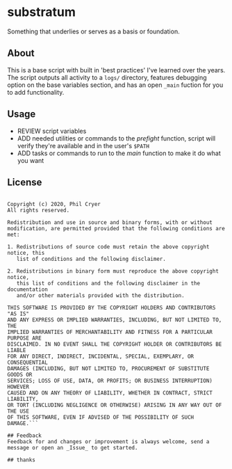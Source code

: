 # substratum
Something that underlies or serves as a basis or foundation.

## About
This is a base script with built in 'best practices' I've learned over the years. The script outputs all activity to a `logs/` directory, features debugging option on the base variables section, and has an open `_main` fuction for you to add functionality.

## Usage
* REVIEW script variables
* ADD needed utilities or commands to the _prefight_ function, script will verify they're available and in the user's `$PATH`
* ADD tasks or commands to run to the _main_ function to make it do what you want

## License 
```BSD 2-Clause License

Copyright (c) 2020, Phil Cryer
All rights reserved.

Redistribution and use in source and binary forms, with or without
modification, are permitted provided that the following conditions are met:

1. Redistributions of source code must retain the above copyright notice, this
   list of conditions and the following disclaimer.

2. Redistributions in binary form must reproduce the above copyright notice,
   this list of conditions and the following disclaimer in the documentation
   and/or other materials provided with the distribution.

THIS SOFTWARE IS PROVIDED BY THE COPYRIGHT HOLDERS AND CONTRIBUTORS "AS IS"
AND ANY EXPRESS OR IMPLIED WARRANTIES, INCLUDING, BUT NOT LIMITED TO, THE
IMPLIED WARRANTIES OF MERCHANTABILITY AND FITNESS FOR A PARTICULAR PURPOSE ARE
DISCLAIMED. IN NO EVENT SHALL THE COPYRIGHT HOLDER OR CONTRIBUTORS BE LIABLE
FOR ANY DIRECT, INDIRECT, INCIDENTAL, SPECIAL, EXEMPLARY, OR CONSEQUENTIAL
DAMAGES (INCLUDING, BUT NOT LIMITED TO, PROCUREMENT OF SUBSTITUTE GOODS OR
SERVICES; LOSS OF USE, DATA, OR PROFITS; OR BUSINESS INTERRUPTION) HOWEVER
CAUSED AND ON ANY THEORY OF LIABILITY, WHETHER IN CONTRACT, STRICT LIABILITY,
OR TORT (INCLUDING NEGLIGENCE OR OTHERWISE) ARISING IN ANY WAY OUT OF THE USE
OF THIS SOFTWARE, EVEN IF ADVISED OF THE POSSIBILITY OF SUCH DAMAGE.```

## Feedback
Feedback for and changes or improvement is always welcome, send a message or open an _Issue_ to get started.

## thanks
